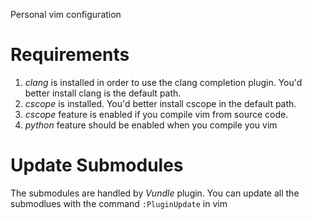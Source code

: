 Personal vim configuration 

Requirements
============
1. *clang* is installed in order to use the clang completion plugin. 
   You'd better install clang is the default path.
2. *cscope* is installed. You'd better install cscope in the default 
   path.
3. *cscope* feature is enabled if you compile vim from source code.
4. *python* feature should be enabled when you compile you vim

Update Submodules
=============
The submodules are handled by *Vundle* plugin. You can update all the 
submodlues with the command `:PluginUpdate` in vim
